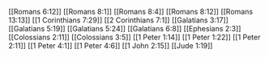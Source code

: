 [[Romans 6:12]]
[[Romans 8:1]]
[[Romans 8:4]]
[[Romans 8:12]]
[[Romans 13:13]]
[[1 Corinthians 7:29]]
[[2 Corinthians 7:1]]
[[Galatians 3:17]]
[[Galatians 5:19]]
[[Galatians 5:24]]
[[Galatians 6:8]]
[[Ephesians 2:3]]
[[Colossians 2:11]]
[[Colossians 3:5]]
[[1 Peter 1:14]]
[[1 Peter 1:22]]
[[1 Peter 2:11]]
[[1 Peter 4:1]]
[[1 Peter 4:6]]
[[1 John 2:15]]
[[Jude 1:19]]
